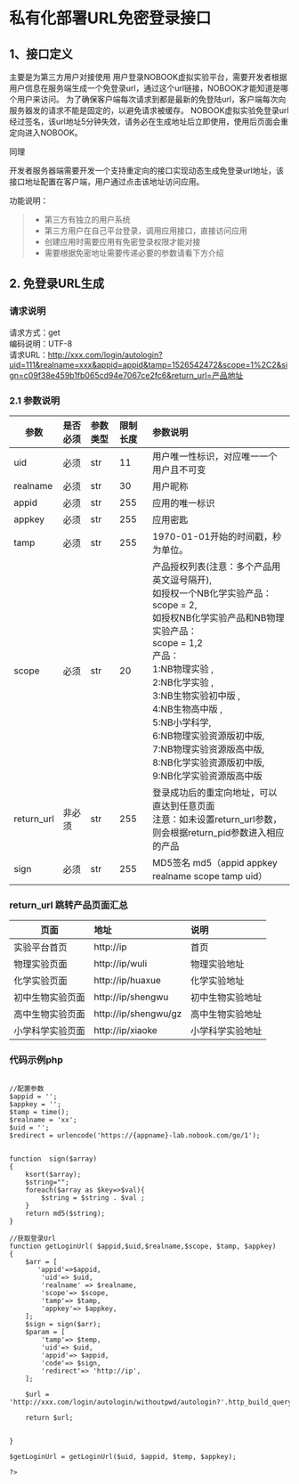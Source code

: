 # 私有化部署URL免密登录接口

## 1、接口定义

主要是为第三方用户对接使用 用户登录NOBOOK虚拟实验平台，需要开发者根据用户信息在服务端生成一个免登录url，通过这个url链接，NOBOOK才能知道是哪个用户来访问。 为了确保客户端每次请求到都是最新的免登陆url，客户端每次向服务器发的请求不能是固定的，以避免请求被缓存。 NOBOOK虚拟实验免登录url经过签名，该url地址5分钟失效，请务必在生成地址后立即使用，使用后页面会重定向进入NOBOOK。

同理

开发者服务器端需要开发一个支持重定向的接口实现动态生成免登录url地址，该接口地址配置在客户端，用户通过点击该地址访问应用。

功能说明：
> * 第三方有独立的用户系统
> * 第三方用户在自己平台登录，调用应用接口，直接访问应用
> * 创建应用时需要应用有免密登录权限才能对接
> * 需要根据免密地址需要传递必要的参数请看下方介绍



## 2. 免登录URL生成
### 请求说明
请求方式：get<br>
编码说明：UTF-8 <br>
请求URL：http://xxx.com/login/autologin?uid=111&realname=xxx&appid=appid&tamp=1526542472&scope=1%2C2&sign=c09f38e459b1fb065cd94e7067ce2fc6&return_url=产品地址


### 2.1 参数说明

| 参数        | 是否必须   |  参数类型  | 限制长度 |参数说明|
| --------    | :-----     | :----     | :----   | :----|
| uid    | 必须     | str     | 11   | 用户唯一性标识，对应唯一一个用户且不可变|
| realname     | 必须     | str     | 30   | 用户昵称|
| appid     | 必须     | str     | 255   | 应用的唯一标识|
| appkey     | 必须     | str     | 255   | 应用密匙|
| tamp     | 必须     | str     | 255    | 1970-01-01开始的时间戳，秒为单位。|
| scope     | 必须     | str     | 20    | 产品授权列表(注意：多个产品用英文逗号隔开),<br>如授权一个NB化学实验产品：<br>scope = 2,<br>如授权NB化学实验产品和NB物理实验产品：<br>scope = 1,2<br>产品：<br>1:NB物理实验 ,<br> 2:NB化学实验 , <br> 3:NB生物实验初中版 , <br> 4:NB生物高中版 , <br> 5:NB小学科学,<br>6:NB物理实验资源版初中版, <br>  7:NB物理实验资源版高中版,  <br> 8:NB化学实验资源版初中版,<br>9:NB化学实验资源版高中版|
| return_url    | 非必须     | str     | 255    | 登录成功后的重定向地址，可以直达到任意页面<br>注意：如未设置return_url参数，则会根据return_pid参数进入相应的产品|
| sign     | 必须     | str     | 255   | MD5签名 md5（appid appkey realname scope tamp uid）|


### return_url 跳转产品页面汇总

| 页面       | 地址   |  说明 |
| --------    | :-----     |  :-----     | 
| 实验平台首页    | http://ip     | 首页|
| 物理实验页面 | http://ip/wuli | 物理实验地址|
| 化学实验页面 | http://ip/huaxue | 化学实验地址|
| 初中生物实验页面 | http://ip/shengwu | 初中生物实验地址|
| 高中生物实验页面 | http://ip/shengwu/gz | 高中生物实验地址|
| 小学科学实验页面 | http://ip/xiaoke | 小学科学实验地址|


### 代码示例php
```<?php

//配置参数
$appid = '';
$appkey = '';
$tamp = time();
$realname = 'xx';
$uid = '';
$redirect = urlencode('https://{appname}-lab.nobook.com/go/1');


function  sign($array)
{
    ksort($array);
    $string="";
    foreach($array as $key=>$val){
        $string = $string . $val ;
    }
    return md5($string);
}

//获取登录Url
function getLoginUrl( $appid,$uid,$realname,$scope, $tamp, $appkey)
{
    $arr = [
       'appid'=>$appid,
        'uid'=> $uid,
        'realname' => $realname,
        'scope'=> $scope,
        'tamp'=> $tamp,
        'appkey'=> $appkey,
    ];
    $sign = sign($arr);
    $param = [
        'tamp'=> $temp,
        'uid'=> $uid,
        'appid'=> $appid,
        'code'=> $sign,
        'redirect'=> 'http://ip',
    ];

    $url = 'http://xxx.com/login/autologin/withoutpwd/autologin?'.http_build_query($param);

    return $url;


}

$getLoginUrl = getLoginUrl($uid, $appid, $temp, $appkey);

?>

```







